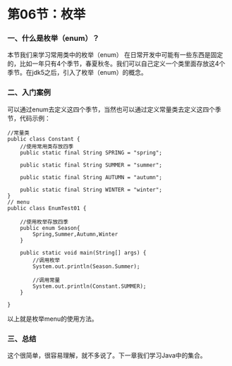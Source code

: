 # 第06节：枚举

### 一、什么是枚举（enum）？

本节我们来学习常用类中的枚举（enum）
在日常开发中可能有一些东西是固定的，比如一年只有4个季节，春夏秋冬。我们可以自己定义一个类里面存放这4个季节。在jdk5之后，引入了枚举（enum）的概念。

### 二、入门案例

可以通过enum去定义这四个季节，当然也可以通过定义常量类去定义这四个季节，代码示例：

```
//常量类
public class Constant {
    //使用常用类存放四季
    public static final String SPRING = "spring";

    public static final String SUMMER = "summer";

    public static final String AUTUMN = "autumn";

    public static final String WINTER = "winter";
}
// menu
public class EnumTest01 {

    //使用枚举存放四季
    public enum Season{
        Spring,Summer,Autumn,Winter
    }

    public static void main(String[] args) {
        //调用枚举
        System.out.println(Season.Summer);

        //调用常量
        System.out.println(Constant.SUMMER);
    }

}
```

以上就是枚举menu的使用方法。

### 三、总结

这个很简单，很容易理解，就不多说了。下一章我们学习Java中的集合。